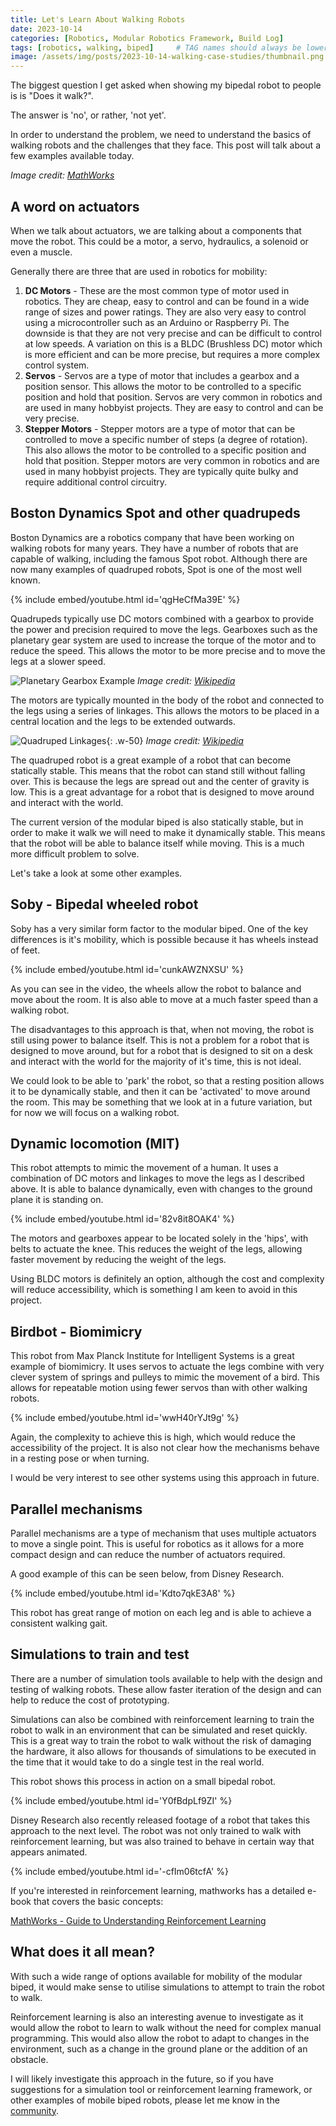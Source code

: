 ```yaml
---
title: Let's Learn About Walking Robots
date: 2023-10-14
categories: [Robotics, Modular Robotics Framework, Build Log]
tags: [robotics, walking, biped]     # TAG names should always be lowercase
image: /assets/img/posts/2023-10-14-walking-case-studies/thumbnail.png
---
```


The biggest question I get asked when showing my bipedal robot to people is is "Does it walk?". 

The answer is 'no', or rather, 'not yet'.

In order to understand the problem, we need to understand the basics of walking robots and the challenges that they face. This post will talk about a few examples available today.

_Image credit: [MathWorks](https://uk.mathworks.com/campaigns/offers/guide-to-understanding-reinforcement-learning-ebook.html)_

## A word on actuators

When we talk about actuators, we are talking about a components that move the robot. This could be a motor, a servo, hydraulics, a solenoid or even a muscle.

Generally there are three that are used in robotics for mobility:

1. **DC Motors** - These are the most common type of motor used in robotics. They are cheap, easy to control and can be found in a wide range of sizes and power ratings. They are also very easy to control using a microcontroller such as an Arduino or Raspberry Pi. The downside is that they are not very precise and can be difficult to control at low speeds. A variation on this is a BLDC (Brushless DC) motor which is more efficient and can be more precise, but requires a more complex control system.
1. **Servos** - Servos are a type of motor that includes a gearbox and a position sensor. This allows the motor to be controlled to a specific position and hold that position. Servos are very common in robotics and are used in many hobbyist projects. They are easy to control and can be very precise.
1. **Stepper Motors** - Stepper motors are a type of motor that can be controlled to move a specific number of steps (a degree of rotation). This also allows the motor to be controlled to a specific position and hold that position. Stepper motors are very common in robotics and are used in many hobbyist projects. They are typically quite bulky and require additional control circuitry.

## Boston Dynamics Spot and other quadrupeds

Boston Dynamics are a robotics company that have been working on walking robots for many years. They have a number of robots that are capable of walking, including the famous Spot robot. Although there are now many examples of quadruped robots, Spot is one of the most well known.

{% include embed/youtube.html id='qgHeCfMa39E' %}

Quadrupeds typically use DC motors combined with a gearbox to provide the power and precision required to move the legs. Gearboxes such as the planetary gear system are used to increase the torque of the motor and to reduce the speed. This allows the motor to be more precise and to move the legs at a slower speed.

![Planetary Gearbox Example](https://upload.wikimedia.org/wikipedia/commons/d/d5/Epicyclic_gear_ratios.png)
_Image credit: [Wikipedia](https://en.wikipedia.org/wiki/Epicyclic_gearing)_

The motors are typically mounted in the body of the robot and connected to the legs using a series of linkages. This allows the motors to be placed in a central location and the legs to be extended outwards.

![Quadruped Linkages](https://upload.wikimedia.org/wikipedia/commons/7/71/LegMechanism2DOF.gif){: .w-50}
_Image credit: [Wikipedia](https://en.wikipedia.org/wiki/Leg_mechanism)_

The quadruped robot is a great example of a robot that can become statically stable. This means that the robot can stand still without falling over. This is because the legs are spread out and the center of gravity is low. This is a great advantage for a robot that is designed to move around and interact with the world.

The current version of the modular biped is also statically stable, but in order to make it walk we will need to make it dynamically stable. This means that the robot will be able to balance itself while moving. This is a much more difficult problem to solve.

Let's take a look at some other examples.

## Soby - Bipedal wheeled robot

Soby has a very similar form factor to the modular biped. One of the key differences is it's mobility, which is possible because it has wheels instead of feet. 

{% include embed/youtube.html id='cunkAWZNXSU' %}

As you can see in the video, the wheels allow the robot to balance and move about the room. It is also able to move at a much faster speed than a walking robot.

The disadvantages to this approach is that, when not moving, the robot is still using power to balance itself. This is not a problem for a robot that is designed to move around, but for a robot that is designed to sit on a desk and interact with the world for the majority of it's time, this is not ideal.

We could look to be able to 'park' the robot, so that a resting position allows it to be dynamically stable, and then it can be 'activated' to move around the room. This may be something that we look at in a future variation, but for now we will focus on a walking robot.

## Dynamic locomotion (MIT)

This robot attempts to mimic the movement of a human. It uses a combination of DC motors and linkages to move the legs as I described above. It is able to balance dynamically, even with changes to the ground plane it is standing on.

{% include embed/youtube.html id='82v8it8OAK4' %}

The motors and gearboxes appear to be located solely in the 'hips', with belts to actuate the knee. This reduces the weight of the legs, allowing faster movement by reducing the weight of the legs.

Using BLDC motors is definitely an option, although the cost and complexity will reduce accessibility, which is something I am keen to avoid in this project.

## Birdbot - Biomimicry

This robot from Max Planck Institute for Intelligent Systems is a great example of biomimicry. It uses servos to actuate the legs combine with very clever system of springs and pulleys to mimic the movement of a bird. This allows for repeatable motion using fewer servos than with other walking robots.

{% include embed/youtube.html id='wwH40rYJt9g' %}

Again, the complexity to achieve this is high, which would reduce the accessibility of the project. It is also not clear how the mechanisms behave in a resting pose or when turning.

I would be very interest to see other systems using this approach in future.


## Parallel mechanisms

Parallel mechanisms are a type of mechanism that uses multiple actuators to move a single point. This is useful for robotics as it allows for a more compact design and can reduce the number of actuators required.

A good example of this can be seen below, from Disney Research.

{% include embed/youtube.html id='Kdto7qkE3A8' %}

This robot has great range of motion on each leg and is able to achieve a consistent walking gait.

## Simulations to train and test

There are a number of simulation tools available to help with the design and testing of walking robots. These allow faster iteration of the design and can help to reduce the cost of prototyping.

Simulations can also be combined with reinforcement learning to train the robot to walk in an environment that can be simulated and reset quickly. This is a great way to train the robot to walk without the risk of damaging the hardware, it also allows for thousands of simulations to be executed in the time that it would take to do a single test in the real world.

This robot shows this process in action on a small bipedal robot.

{% include embed/youtube.html id='Y0fBdpLf9ZI' %}

Disney Research also recently released footage of a robot that takes this approach to the next level. The robot was not only trained to walk with reinforcement learning, but was also trained to behave in certain way that appears animated.

{% include embed/youtube.html id='-cfIm06tcfA' %}

If you're interested in reinforcement learning, mathworks has a detailed e-book that covers the basic concepts: 

[MathWorks - Guide to Understanding Reinforcement Learning](https://uk.mathworks.com/campaigns/offers/guide-to-understanding-reinforcement-learning-ebook.html)

## What does it all mean?

With such a wide range of options available for mobility of the modular biped, it would make sense to utilise simulations to attempt to train the robot to walk.

Reinforcement learning is also an interesting avenue to investigate as it would allow the robot to learn to walk without the need for complex manual programming. This would also allow the robot to adapt to changes in the environment, such as a change in the ground plane or the addition of an obstacle.

I will likely investigate this approach in the future, so if you have suggestions for a simulation tool or reinforcement learning framework, or other examples of mobile biped robots, please let me know in the [community](https://bit.ly/maker-forge-community).